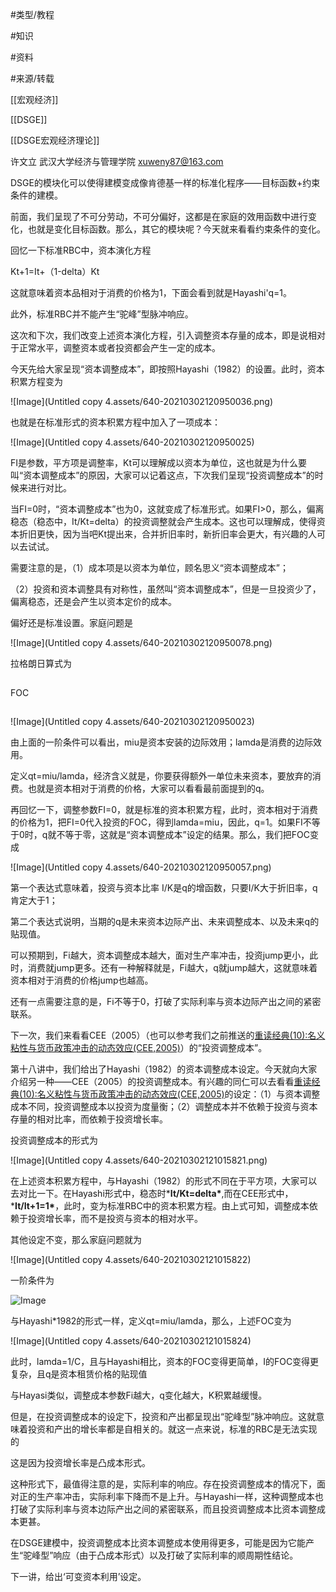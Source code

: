 

#类型/教程

#知识 

#资料 

#来源/转载



[[宏观经济]]

[[DSGE]]

[[DSGE宏观经济理论]]











许文立  武汉大学经济与管理学院  xuweny87@163.com



DSGE的模块化可以使得建模变成像肯德基一样的标准化程序——目标函数+约束条件的建模。

前面，我们呈现了不可分劳动，不可分偏好，这都是在家庭的效用函数中进行变化，也就是变化目标函数。那么，其它的模块呢？今天就来看看约束条件的变化。

回忆一下标准RBC中，资本演化方程

Kt+1=It+（1-delta）Kt

这就意味着资本品相对于消费的价格为1，下面会看到就是Hayashi'q=1。

此外，标准RBC并不能产生“驼峰”型脉冲响应。

这次和下次，我们改变上述资本演化方程，引入调整资本存量的成本，即是说相对于正常水平，调整资本或者投资都会产生一定的成本。

今天先给大家呈现“资本调整成本”，即按照Hayashi（1982）的设置。此时，资本积累方程变为

![Image](Untitled copy 4.assets/640-20210302120950036.png)

也就是在标准形式的资本积累方程中加入了一项成本：

![Image](Untitled copy 4.assets/640-20210302120950025)

FI是参数，平方项是调整率，Kt可以理解成以资本为单位，这也就是为什么要叫“资本调整成本”的原因，大家可以记着这点，下次我们呈现“投资调整成本”的时候来进行对比。

当FI=0时，“资本调整成本”也为0，这就变成了标准形式。如果FI>0，那么，偏离稳态（稳态中，It/Kt=delta）的投资调整就会产生成本。这也可以理解成，使得资本折旧更快，因为当吧Kt提出来，合并折旧率时，新折旧率会更大，有兴趣的人可以去试试。

需要注意的是，（1）成本项是以资本为单位，顾名思义“资本调整成本”；

（2）投资和资本调整具有对称性，虽然叫“资本调整成本”，但是一旦投资少了，偏离稳态，还是会产生以资本定价的成本。



偏好还是标准设置。家庭问题是

![Image](Untitled copy 4.assets/640-20210302120950078.png)

拉格朗日算式为

![Image](data:image/gif;base64,iVBORw0KGgoAAAANSUhEUgAAAAEAAAABCAYAAAAfFcSJAAAADUlEQVQImWNgYGBgAAAABQABh6FO1AAAAABJRU5ErkJggg==)

FOC

![Image](data:image/gif;base64,iVBORw0KGgoAAAANSUhEUgAAAAEAAAABCAYAAAAfFcSJAAAADUlEQVQImWNgYGBgAAAABQABh6FO1AAAAABJRU5ErkJggg==)

![Image](Untitled copy 4.assets/640-20210302120950023)

由上面的一阶条件可以看出，miu是资本安装的边际效用；lamda是消费的边际效用。

定义qt=miu/lamda，经济含义就是，你要获得额外一单位未来资本，要放弃的消费。也就是资本相对于消费的价格，大家可以看看最前面提到的q。

再回忆一下，调整参数FI=0，就是标准的资本积累方程，此时，资本相对于消费的价格为1，把FI=0代入投资的FOC，得到lamda=miu，因此，q=1。如果FI不等于0时，q就不等于零，这就是“资本调整成本”设定的结果。那么，我们把FOC变成

![Image](Untitled copy 4.assets/640-20210302120950057.png)

第一个表达式意味着，投资与资本比率 I/K是q的增函数，只要I/K大于折旧率，q肯定大于1；

第二个表达式说明，当期的q是未来资本边际产出、未来调整成本、以及未来q的贴现值。

可以预期到，Fi越大，资本调整成本越大，面对生产率冲击，投资jump更小，此时，消费就jump更多。还有一种解释就是，Fi越大，q就jump越大，这就意味着资本相对于消费的价格jump也越高。

还有一点需要注意的是，Fi不等于0，打破了实际利率与资本边际产出之间的紧密联系。



下一次，我们来看看CEE（2005）（也可以参考我们之前推送的[重读经典(10):名义粘性与货币政策冲击的动态效应(CEE,2005)](http://mp.weixin.qq.com/s?__biz=MzAwODY5MDA3NA==&mid=2455726777&idx=1&sn=36dc032d487e17e638a7259d3e345ed0&chksm=8cc0ca4cbbb7435a2d15c2b585dc390132d41ecc962350320d253e230ee51fc55722a09a74b9&scene=21#wechat_redirect)）的“投资调整成本”。




第十八讲中，我们给出了Hayashi（1982）的资本调整成本设定。今天就向大家介绍另一种——CEE（2005）的投资调整成本。有兴趣的同仁可以去看看[重读经典(10):名义粘性与货币政策冲击的动态效应(CEE,2005)](http://mp.weixin.qq.com/s?__biz=MzAwODY5MDA3NA==&mid=2455726777&idx=1&sn=36dc032d487e17e638a7259d3e345ed0&chksm=8cc0ca4cbbb7435a2d15c2b585dc390132d41ecc962350320d253e230ee51fc55722a09a74b9&scene=21#wechat_redirect)的设定：（1）与资本调整成本不同，投资调整成本以投资为度量衡；（2）调整成本并不依赖于投资与资本存量的相对比率，而依赖于投资增长率。

投资调整成本的形式为

![Image](Untitled copy 4.assets/640-20210302121015821.png)

在上述资本积累方程中，与Hayashi（1982）的形式不同在于平方项，大家可以去对比一下。在Hayashi形式中，稳态时***It/Kt=delta\***,而在CEE形式中，***It/It+1=1\***，此时，变为标准RBC中的资本积累方程。由上式可知，调整成本依赖于投资增长率，而不是投资与资本的相对水平。

其他设定不变，那么家庭问题就为

![Image](Untitled copy 4.assets/640-20210302121015822)

一阶条件为

![Image](http://mmbiz.qpic.cn/mmbiz_png/QA2ILNosZr7ZoP4MneVjz7qrqXOgwN3BLvibFavInMYhnzerFH8qPouiavUAVGzkHAysWI8ftTM6icbG1Ge7BFc6g/640?wx_fmt=png&tp=webp&wxfrom=5&wx_lazy=1&wx_co=1)

与Hayashi*1982的形式一样，定义qt=miu/lamda，那么，上述FOC变为

![Image](Untitled copy 4.assets/640-20210302121015824)

此时，lamda=1/C，且与Hayashi相比，资本的FOC变得更简单，I的FOC变得更复杂，且q是资本租赁价格的贴现值

与Hayasi类似，调整成本参数Fi越大，q变化越大，K积累越缓慢。

但是，在投资调整成本的设定下，投资和产出都呈现出“驼峰型”脉冲响应。这就意味着投资和产出的增长率都是自相关的。就这一点来说，标准的RBC是无法实现的

这是因为投资增长率是凸成本形式。

这种形式下，最值得注意的是，实际利率的响应。存在投资调整成本的情况下，面对正的生产率冲击，实际利率下降而不是上升。与Hayashi一样，这种调整成本也打破了实际利率与资本边际产出之间的紧密联系，而且投资调整成本比资本调整成本更甚。



在DSGE建模中，投资调整成本比资本调整成本使用得更多，可能是因为它能产生“驼峰型”响应（由于凸成本形式）以及打破了实际利率的顺周期性结论。







下一讲，给出‘可变资本利用’设定。